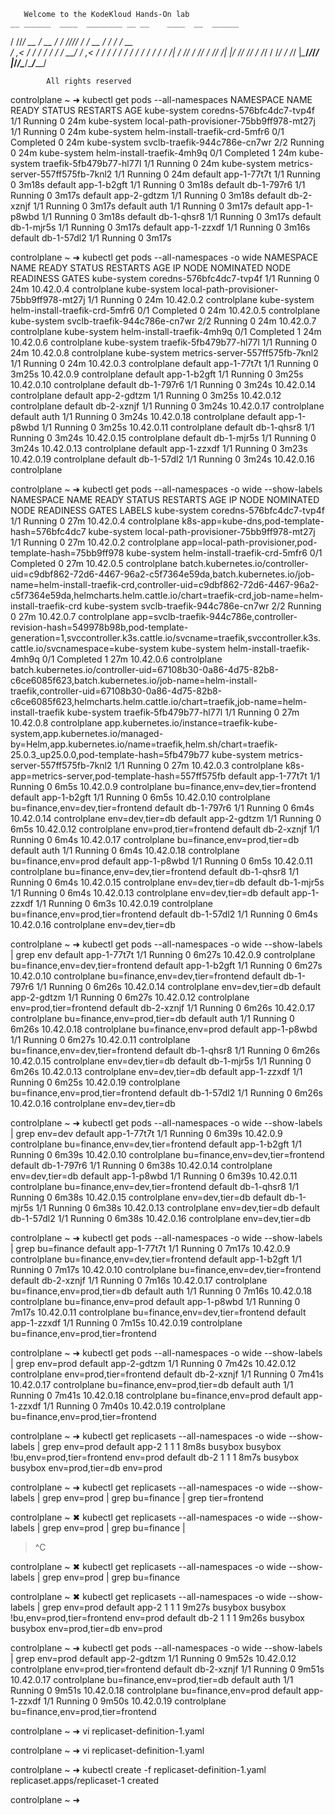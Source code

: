        Welcome to the KodeKloud Hands-On lab                                                                         
    __ ______  ____  ________ __ __    ____  __  ______ 
   / //_/ __ \/ __ \/ ____/ //_// /   / __ \/ / / / __ \
  / ,< / / / / / / / __/ / ,<  / /   / / / / / / / / / /
 / /| / /_/ / /_/ / /___/ /| |/ /___/ /_/ / /_/ / /_/ / 
/_/ |_\____/_____/_____/_/ |_/_____/\____/\____/_____/  
                                                        
            All rights reserved                                                                                      

controlplane ~ ➜  kubectl get pods --all-namespaces
NAMESPACE     NAME                                      READY   STATUS      RESTARTS   AGE
kube-system   coredns-576bfc4dc7-tvp4f                  1/1     Running     0          24m
kube-system   local-path-provisioner-75bb9ff978-mt27j   1/1     Running     0          24m
kube-system   helm-install-traefik-crd-5mfr6            0/1     Completed   0          24m
kube-system   svclb-traefik-944c786e-cn7wr              2/2     Running     0          24m
kube-system   helm-install-traefik-4mh9q                0/1     Completed   1          24m
kube-system   traefik-5fb479b77-hl77l                   1/1     Running     0          24m
kube-system   metrics-server-557ff575fb-7knl2           1/1     Running     0          24m
default       app-1-77t7t                               1/1     Running     0          3m18s
default       app-1-b2gft                               1/1     Running     0          3m18s
default       db-1-797r6                                1/1     Running     0          3m17s
default       app-2-gdtzm                               1/1     Running     0          3m18s
default       db-2-xznjf                                1/1     Running     0          3m17s
default       auth                                      1/1     Running     0          3m17s
default       app-1-p8wbd                               1/1     Running     0          3m18s
default       db-1-qhsr8                                1/1     Running     0          3m17s
default       db-1-mjr5s                                1/1     Running     0          3m17s
default       app-1-zzxdf                               1/1     Running     0          3m16s
default       db-1-57dl2                                1/1     Running     0          3m17s

controlplane ~ ➜  kubectl get pods --all-namespaces -o wide
NAMESPACE     NAME                                      READY   STATUS      RESTARTS   AGE     IP           NODE           NOMINATED NODE   READINESS GATES
kube-system   coredns-576bfc4dc7-tvp4f                  1/1     Running     0          24m     10.42.0.4    controlplane   <none>           <none>
kube-system   local-path-provisioner-75bb9ff978-mt27j   1/1     Running     0          24m     10.42.0.2    controlplane   <none>           <none>
kube-system   helm-install-traefik-crd-5mfr6            0/1     Completed   0          24m     10.42.0.5    controlplane   <none>           <none>
kube-system   svclb-traefik-944c786e-cn7wr              2/2     Running     0          24m     10.42.0.7    controlplane   <none>           <none>
kube-system   helm-install-traefik-4mh9q                0/1     Completed   1          24m     10.42.0.6    controlplane   <none>           <none>
kube-system   traefik-5fb479b77-hl77l                   1/1     Running     0          24m     10.42.0.8    controlplane   <none>           <none>
kube-system   metrics-server-557ff575fb-7knl2           1/1     Running     0          24m     10.42.0.3    controlplane   <none>           <none>
default       app-1-77t7t                               1/1     Running     0          3m25s   10.42.0.9    controlplane   <none>           <none>
default       app-1-b2gft                               1/1     Running     0          3m25s   10.42.0.10   controlplane   <none>           <none>
default       db-1-797r6                                1/1     Running     0          3m24s   10.42.0.14   controlplane   <none>           <none>
default       app-2-gdtzm                               1/1     Running     0          3m25s   10.42.0.12   controlplane   <none>           <none>
default       db-2-xznjf                                1/1     Running     0          3m24s   10.42.0.17   controlplane   <none>           <none>
default       auth                                      1/1     Running     0          3m24s   10.42.0.18   controlplane   <none>           <none>
default       app-1-p8wbd                               1/1     Running     0          3m25s   10.42.0.11   controlplane   <none>           <none>
default       db-1-qhsr8                                1/1     Running     0          3m24s   10.42.0.15   controlplane   <none>           <none>
default       db-1-mjr5s                                1/1     Running     0          3m24s   10.42.0.13   controlplane   <none>           <none>
default       app-1-zzxdf                               1/1     Running     0          3m23s   10.42.0.19   controlplane   <none>           <none>
default       db-1-57dl2                                1/1     Running     0          3m24s   10.42.0.16   controlplane   <none>           <none>

controlplane ~ ➜  kubectl get pods --all-namespaces -o wide --show-labels
NAMESPACE     NAME                                      READY   STATUS      RESTARTS   AGE    IP           NODE           NOMINATED NODE   READINESS GATES   LABELS
kube-system   coredns-576bfc4dc7-tvp4f                  1/1     Running     0          27m    10.42.0.4    controlplane   <none>           <none>            k8s-app=kube-dns,pod-template-hash=576bfc4dc7
kube-system   local-path-provisioner-75bb9ff978-mt27j   1/1     Running     0          27m    10.42.0.2    controlplane   <none>           <none>            app=local-path-provisioner,pod-template-hash=75bb9ff978
kube-system   helm-install-traefik-crd-5mfr6            0/1     Completed   0          27m    10.42.0.5    controlplane   <none>           <none>            batch.kubernetes.io/controller-uid=c9dbf862-72d6-4467-96a2-c5f7364e59da,batch.kubernetes.io/job-name=helm-install-traefik-crd,controller-uid=c9dbf862-72d6-4467-96a2-c5f7364e59da,helmcharts.helm.cattle.io/chart=traefik-crd,job-name=helm-install-traefik-crd
kube-system   svclb-traefik-944c786e-cn7wr              2/2     Running     0          27m    10.42.0.7    controlplane   <none>           <none>            app=svclb-traefik-944c786e,controller-revision-hash=549978b98b,pod-template-generation=1,svccontroller.k3s.cattle.io/svcname=traefik,svccontroller.k3s.cattle.io/svcnamespace=kube-system
kube-system   helm-install-traefik-4mh9q                0/1     Completed   1          27m    10.42.0.6    controlplane   <none>           <none>            batch.kubernetes.io/controller-uid=67108b30-0a86-4d75-82b8-c6ce6085f623,batch.kubernetes.io/job-name=helm-install-traefik,controller-uid=67108b30-0a86-4d75-82b8-c6ce6085f623,helmcharts.helm.cattle.io/chart=traefik,job-name=helm-install-traefik
kube-system   traefik-5fb479b77-hl77l                   1/1     Running     0          27m    10.42.0.8    controlplane   <none>           <none>            app.kubernetes.io/instance=traefik-kube-system,app.kubernetes.io/managed-by=Helm,app.kubernetes.io/name=traefik,helm.sh/chart=traefik-25.0.3_up25.0.0,pod-template-hash=5fb479b77
kube-system   metrics-server-557ff575fb-7knl2           1/1     Running     0          27m    10.42.0.3    controlplane   <none>           <none>            k8s-app=metrics-server,pod-template-hash=557ff575fb
default       app-1-77t7t                               1/1     Running     0          6m5s   10.42.0.9    controlplane   <none>           <none>            bu=finance,env=dev,tier=frontend
default       app-1-b2gft                               1/1     Running     0          6m5s   10.42.0.10   controlplane   <none>           <none>            bu=finance,env=dev,tier=frontend
default       db-1-797r6                                1/1     Running     0          6m4s   10.42.0.14   controlplane   <none>           <none>            env=dev,tier=db
default       app-2-gdtzm                               1/1     Running     0          6m5s   10.42.0.12   controlplane   <none>           <none>            env=prod,tier=frontend
default       db-2-xznjf                                1/1     Running     0          6m4s   10.42.0.17   controlplane   <none>           <none>            bu=finance,env=prod,tier=db
default       auth                                      1/1     Running     0          6m4s   10.42.0.18   controlplane   <none>           <none>            bu=finance,env=prod
default       app-1-p8wbd                               1/1     Running     0          6m5s   10.42.0.11   controlplane   <none>           <none>            bu=finance,env=dev,tier=frontend
default       db-1-qhsr8                                1/1     Running     0          6m4s   10.42.0.15   controlplane   <none>           <none>            env=dev,tier=db
default       db-1-mjr5s                                1/1     Running     0          6m4s   10.42.0.13   controlplane   <none>           <none>            env=dev,tier=db
default       app-1-zzxdf                               1/1     Running     0          6m3s   10.42.0.19   controlplane   <none>           <none>            bu=finance,env=prod,tier=frontend
default       db-1-57dl2                                1/1     Running     0          6m4s   10.42.0.16   controlplane   <none>           <none>            env=dev,tier=db

controlplane ~ ➜  kubectl get pods --all-namespaces -o wide --show-labels | grep env
default       app-1-77t7t                               1/1     Running     0          6m27s   10.42.0.9    controlplane   <none>           <none>            bu=finance,env=dev,tier=frontend
default       app-1-b2gft                               1/1     Running     0          6m27s   10.42.0.10   controlplane   <none>           <none>            bu=finance,env=dev,tier=frontend
default       db-1-797r6                                1/1     Running     0          6m26s   10.42.0.14   controlplane   <none>           <none>            env=dev,tier=db
default       app-2-gdtzm                               1/1     Running     0          6m27s   10.42.0.12   controlplane   <none>           <none>            env=prod,tier=frontend
default       db-2-xznjf                                1/1     Running     0          6m26s   10.42.0.17   controlplane   <none>           <none>            bu=finance,env=prod,tier=db
default       auth                                      1/1     Running     0          6m26s   10.42.0.18   controlplane   <none>           <none>            bu=finance,env=prod
default       app-1-p8wbd                               1/1     Running     0          6m27s   10.42.0.11   controlplane   <none>           <none>            bu=finance,env=dev,tier=frontend
default       db-1-qhsr8                                1/1     Running     0          6m26s   10.42.0.15   controlplane   <none>           <none>            env=dev,tier=db
default       db-1-mjr5s                                1/1     Running     0          6m26s   10.42.0.13   controlplane   <none>           <none>            env=dev,tier=db
default       app-1-zzxdf                               1/1     Running     0          6m25s   10.42.0.19   controlplane   <none>           <none>            bu=finance,env=prod,tier=frontend
default       db-1-57dl2                                1/1     Running     0          6m26s   10.42.0.16   controlplane   <none>           <none>            env=dev,tier=db

controlplane ~ ➜  kubectl get pods --all-namespaces -o wide --show-labels | grep env=dev
default       app-1-77t7t                               1/1     Running     0          6m39s   10.42.0.9    controlplane   <none>           <none>            bu=finance,env=dev,tier=frontend
default       app-1-b2gft                               1/1     Running     0          6m39s   10.42.0.10   controlplane   <none>           <none>            bu=finance,env=dev,tier=frontend
default       db-1-797r6                                1/1     Running     0          6m38s   10.42.0.14   controlplane   <none>           <none>            env=dev,tier=db
default       app-1-p8wbd                               1/1     Running     0          6m39s   10.42.0.11   controlplane   <none>           <none>            bu=finance,env=dev,tier=frontend
default       db-1-qhsr8                                1/1     Running     0          6m38s   10.42.0.15   controlplane   <none>           <none>            env=dev,tier=db
default       db-1-mjr5s                                1/1     Running     0          6m38s   10.42.0.13   controlplane   <none>           <none>            env=dev,tier=db
default       db-1-57dl2                                1/1     Running     0          6m38s   10.42.0.16   controlplane   <none>           <none>            env=dev,tier=db

controlplane ~ ➜  kubectl get pods --all-namespaces -o wide --show-labels | grep bu=finance
default       app-1-77t7t                               1/1     Running     0          7m17s   10.42.0.9    controlplane   <none>           <none>            bu=finance,env=dev,tier=frontend
default       app-1-b2gft                               1/1     Running     0          7m17s   10.42.0.10   controlplane   <none>           <none>            bu=finance,env=dev,tier=frontend
default       db-2-xznjf                                1/1     Running     0          7m16s   10.42.0.17   controlplane   <none>           <none>            bu=finance,env=prod,tier=db
default       auth                                      1/1     Running     0          7m16s   10.42.0.18   controlplane   <none>           <none>            bu=finance,env=prod
default       app-1-p8wbd                               1/1     Running     0          7m17s   10.42.0.11   controlplane   <none>           <none>            bu=finance,env=dev,tier=frontend
default       app-1-zzxdf                               1/1     Running     0          7m15s   10.42.0.19   controlplane   <none>           <none>            bu=finance,env=prod,tier=frontend

controlplane ~ ➜  kubectl get pods --all-namespaces -o wide --show-labels | grep env=prod
default       app-2-gdtzm                               1/1     Running     0          7m42s   10.42.0.12   controlplane   <none>           <none>            env=prod,tier=frontend
default       db-2-xznjf                                1/1     Running     0          7m41s   10.42.0.17   controlplane   <none>           <none>            bu=finance,env=prod,tier=db
default       auth                                      1/1     Running     0          7m41s   10.42.0.18   controlplane   <none>           <none>            bu=finance,env=prod
default       app-1-zzxdf                               1/1     Running     0          7m40s   10.42.0.19   controlplane   <none>           <none>            bu=finance,env=prod,tier=frontend

controlplane ~ ➜  kubectl get replicasets --all-namespaces -o wide --show-labels | grep env=prod
default       app-2                               1         1         1       8m8s   busybox                  busybox                                   !bu,env=prod,tier=frontend                                                                                  env=prod
default       db-2                                1         1         1       8m7s   busybox                  busybox                                   env=prod,tier=db                                                                                            env=prod

controlplane ~ ➜  kubectl get replicasets --all-namespaces -o wide --show-labels | grep env=prod | grep bu=finance | grep tier=frontend

controlplane ~ ✖ kubectl get replicasets --all-namespaces -o wide --show-labels | grep env=prod | grep bu=finance | 
> ^C

controlplane ~ ✖ kubectl get replicasets --all-namespaces -o wide --show-labels | grep env=prod | grep bu=finance

controlplane ~ ✖ kubectl get replicasets --all-namespaces -o wide --show-labels | grep env=prod
default       app-2                               1         1         1       9m27s   busybox                  busybox                                   !bu,env=prod,tier=frontend                                                                                  env=prod
default       db-2                                1         1         1       9m26s   busybox                  busybox                                   env=prod,tier=db                                                                                            env=prod

controlplane ~ ➜  kubectl get pods --all-namespaces -o wide --show-labels | grep env=prod
default       app-2-gdtzm                               1/1     Running     0          9m52s   10.42.0.12   controlplane   <none>           <none>            env=prod,tier=frontend
default       db-2-xznjf                                1/1     Running     0          9m51s   10.42.0.17   controlplane   <none>           <none>            bu=finance,env=prod,tier=db
default       auth                                      1/1     Running     0          9m51s   10.42.0.18   controlplane   <none>           <none>            bu=finance,env=prod
default       app-1-zzxdf                               1/1     Running     0          9m50s   10.42.0.19   controlplane   <none>           <none>            bu=finance,env=prod,tier=frontend

controlplane ~ ➜  vi replicaset-definition-1.yaml  

controlplane ~ ➜  vi replicaset-definition-1.yaml  

controlplane ~ ➜  kubectl create -f replicaset-definition-1.yaml  
replicaset.apps/replicaset-1 created

controlplane ~ ➜  
